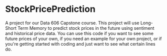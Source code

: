 # StockPricePrediction
A project for our Data 606 Capstone course. This project will use Long-Short Term Memory to predict stock prices in the future using sentiment and historical price data. You can use this code if you want to see 
some future prices of your own, if you need an example for your own project, or if you're getting started with coding and just want to see what certain lines do.
